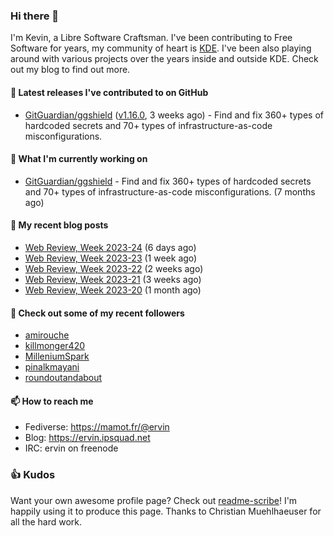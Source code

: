 ### Hi there 👋

I'm Kevin, a Libre Software Craftsman. I've been contributing to Free Software for years,
my community of heart is [KDE](https://kde.org). I've been also playing around with various
projects over the years inside and outside KDE. Check out my blog to find out more.

#### 🔭 Latest releases I've contributed to on GitHub

- [GitGuardian/ggshield](https://github.com/GitGuardian/ggshield) ([v1.16.0](https://github.com/GitGuardian/ggshield/releases/tag/v1.16.0), 3 weeks ago) - Find and fix 360&#43; types of hardcoded secrets and 70&#43; types of infrastructure-as-code misconfigurations.

#### 🌱 What I'm currently working on

- [GitGuardian/ggshield](https://github.com/GitGuardian/ggshield) - Find and fix 360&#43; types of hardcoded secrets and 70&#43; types of infrastructure-as-code misconfigurations. (7 months ago)

#### 📜 My recent blog posts

- [Web Review, Week 2023-24](https://ervin.ipsquad.net/blog/2023/06/16/web-review-week-2023-24/) (6 days ago)
- [Web Review, Week 2023-23](https://ervin.ipsquad.net/blog/2023/06/09/web-review-week-2023-23/) (1 week ago)
- [Web Review, Week 2023-22](https://ervin.ipsquad.net/blog/2023/06/02/web-review-week-2023-22/) (2 weeks ago)
- [Web Review, Week 2023-21](https://ervin.ipsquad.net/blog/2023/05/26/web-review-week-2023-21/) (3 weeks ago)
- [Web Review, Week 2023-20](https://ervin.ipsquad.net/blog/2023/05/19/web-review-week-2023-20/) (1 month ago)

#### 👯 Check out some of my recent followers

- [amirouche](https://github.com/amirouche)
- [killmonger420](https://github.com/killmonger420)
- [MilleniumSpark](https://github.com/MilleniumSpark)
- [pinalkmayani](https://github.com/pinalkmayani)
- [roundoutandabout](https://github.com/roundoutandabout)

#### 📫 How to reach me

- Fediverse: https://mamot.fr/@ervin
- Blog: https://ervin.ipsquad.net
- IRC: ervin on freenode

### 👍 Kudos

Want your own awesome profile page? Check out [readme-scribe](https://github.com/muesli/readme-scribe)!
I'm happily using it to produce this page. Thanks to Christian Muehlhaeuser for all the hard work.

